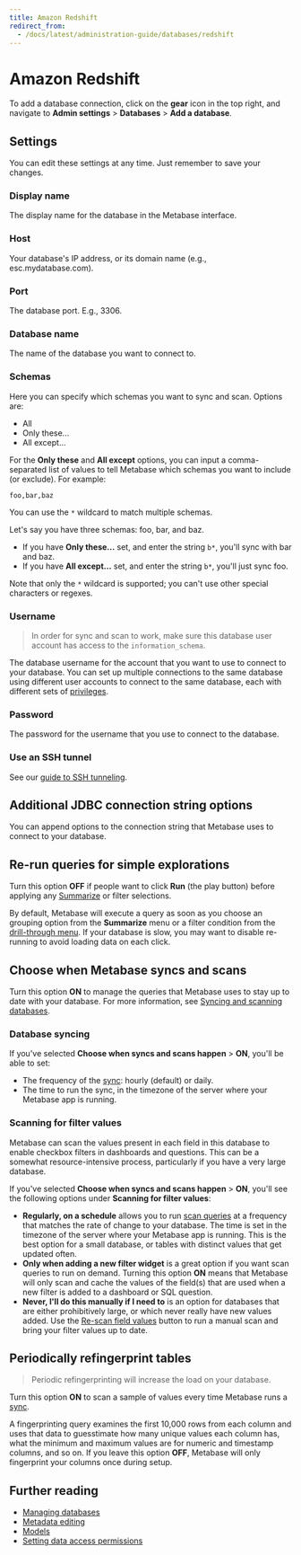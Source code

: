 ```yaml
---
title: Amazon Redshift
redirect_from:
  - /docs/latest/administration-guide/databases/redshift
---
```


# Amazon Redshift

To add a database connection, click on the **gear** icon in the top right, and navigate to **Admin settings** > **Databases** > **Add a database**.

## Settings

You can edit these settings at any time. Just remember to save your changes.

### Display name

The display name for the database in the Metabase interface.

### Host

Your database's IP address, or its domain name (e.g., esc.mydatabase.com).

### Port

The database port. E.g., 3306.

### Database name

The name of the database you want to connect to.

### Schemas

Here you can specify which schemas you want to sync and scan. Options are:

- All
- Only these...
- All except...

For the **Only these** and **All except** options, you can input a comma-separated list of values to tell Metabase which schemas you want to include (or exclude). For example:

```
foo,bar,baz
```

You can use the `*` wildcard to match multiple schemas.

Let's say you have three schemas: foo, bar, and baz.

- If you have **Only these...** set, and enter the string `b*`, you'll sync with bar and baz.
- If you have **All except...** set, and enter the string `b*`, you'll just sync foo.

Note that only the `*` wildcard is supported; you can't use other special characters or regexes.

### Username

> In order for sync and scan to work, make sure this database user account has access to the `information_schema`.

The database username for the account that you want to use to connect to your database. You can set up multiple connections to the same database using different user accounts to connect to the same database, each with different sets of [privileges](../users-roles-privileges.md).

### Password

The password for the username that you use to connect to the database.

### Use an SSH tunnel

See our [guide to SSH tunneling](../ssh-tunnel.md).

## Additional JDBC connection string options

You can append options to the connection string that Metabase uses to connect to your database.

## Re-run queries for simple explorations

Turn this option **OFF** if people want to click **Run** (the play button) before applying any [Summarize](../../questions/query-builder/summarizing-and-grouping.md) or filter selections.

By default, Metabase will execute a query as soon as you choose an grouping option from the **Summarize** menu or a filter condition from the [drill-through menu](https://www.metabase.com/learn/metabase-basics/querying-and-dashboards/questions/drill-through). If your database is slow, you may want to disable re-running to avoid loading data on each click.

## Choose when Metabase syncs and scans

Turn this option **ON** to manage the queries that Metabase uses to stay up to date with your database. For more information, see [Syncing and scanning databases](../sync-scan.md).

### Database syncing

If you've selected **Choose when syncs and scans happen** > **ON**, you'll be able to set:

- The frequency of the [sync](../sync-scan.md#how-database-syncs-work): hourly (default) or daily.
- The time to run the sync, in the timezone of the server where your Metabase app is running.

### Scanning for filter values

Metabase can scan the values present in each field in this database to enable checkbox filters in dashboards and questions. This can be a somewhat resource-intensive process, particularly if you have a very large database.

If you've selected **Choose when syncs and scans happen** > **ON**, you'll see the following options under **Scanning for filter values**:

- **Regularly, on a schedule** allows you to run [scan queries](../sync-scan.md#manually-scanning-column-values) at a frequency that matches the rate of change to your database. The time is set in the timezone of the server where your Metabase app is running. This is the best option for a small database, or tables with distinct values that get updated often.
- **Only when adding a new filter widget** is a great option if you want scan queries to run on demand. Turning this option **ON** means that Metabase will only scan and cache the values of the field(s) that are used when a new filter is added to a dashboard or SQL question.
- **Never, I'll do this manually if I need to** is an option for databases that are either prohibitively large, or which never really have new values added. Use the [Re-scan field values](../sync-scan.md#manually-scanning-column-values) button to run a manual scan and bring your filter values up to date.

## Periodically refingerprint tables

> Periodic refingerprinting will increase the load on your database.

Turn this option **ON** to scan a sample of values every time Metabase runs a [sync](../sync-scan.md#how-database-syncs-work).

A fingerprinting query examines the first 10,000 rows from each column and uses that data to guesstimate how many unique values each column has, what the minimum and maximum values are for numeric and timestamp columns, and so on. If you leave this option **OFF**, Metabase will only fingerprint your columns once during setup.

## Further reading

- [Managing databases](../../databases/connecting.md)
- [Metadata editing](../../data-modeling/metadata-editing.md)
- [Models](../../data-modeling/models.md)
- [Setting data access permissions](../../permissions/data.md)
